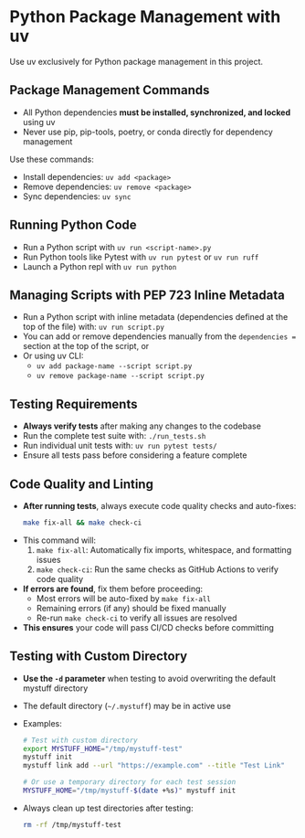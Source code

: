 # Python Package Management with uv

Use uv exclusively for Python package management in this project.

## Package Management Commands

- All Python dependencies **must be installed, synchronized, and locked** using uv
- Never use pip, pip-tools, poetry, or conda directly for dependency management

Use these commands:

- Install dependencies: `uv add <package>`
- Remove dependencies: `uv remove <package>`
- Sync dependencies: `uv sync`

## Running Python Code

- Run a Python script with `uv run <script-name>.py`
- Run Python tools like Pytest with `uv run pytest` or `uv run ruff`
- Launch a Python repl with `uv run python`

## Managing Scripts with PEP 723 Inline Metadata

- Run a Python script with inline metadata (dependencies defined at the top of the file) with: `uv run script.py`
- You can add or remove dependencies manually from the `dependencies =` section at the top of the script, or
- Or using uv CLI:
  - `uv add package-name --script script.py`
  - `uv remove package-name --script script.py`

## Testing Requirements

- **Always verify tests** after making any changes to the codebase
- Run the complete test suite with: `./run_tests.sh`
- Run individual unit tests with: `uv run pytest tests/`
- Ensure all tests pass before considering a feature complete

## Code Quality and Linting

- **After running tests**, always execute code quality checks and auto-fixes:
  ```bash
  make fix-all && make check-ci
  ```
- This command will:
  1. `make fix-all`: Automatically fix imports, whitespace, and formatting issues
  2. `make check-ci`: Run the same checks as GitHub Actions to verify code quality
- **If errors are found**, fix them before proceeding:
  - Most errors will be auto-fixed by `make fix-all`
  - Remaining errors (if any) should be fixed manually
  - Re-run `make check-ci` to verify all issues are resolved
- **This ensures** your code will pass CI/CD checks before committing

## Testing with Custom Directory

- **Use the `-d` parameter** when testing to avoid overwriting the default mystuff directory
- The default directory (`~/.mystuff`) may be in active use
- Examples:

  ```bash
  # Test with custom directory
  export MYSTUFF_HOME="/tmp/mystuff-test"
  mystuff init
  mystuff link add --url "https://example.com" --title "Test Link"

  # Or use a temporary directory for each test session
  MYSTUFF_HOME="/tmp/mystuff-$(date +%s)" mystuff init
  ```

- Always clean up test directories after testing:
  ```bash
  rm -rf /tmp/mystuff-test
  ```
